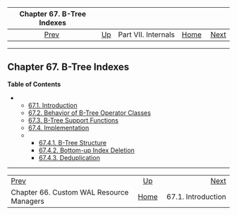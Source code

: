 <!--?xml version="1.0" encoding="UTF-8" standalone="no"?-->

|                      Chapter 67. B-Tree Indexes                      |                                            |                     |                                                       |                                                |
| :------------------------------------------------------------------: | :----------------------------------------- | :-----------------: | ----------------------------------------------------: | ---------------------------------------------: |
| [Prev](custom-rmgr.html "Chapter 66. Custom WAL Resource Managers")  | [Up](internals.html "Part VII. Internals") | Part VII. Internals | [Home](index.html "PostgreSQL 17devel Documentation") |  [Next](btree-intro.html "67.1. Introduction") |

***

## Chapter 67. B-Tree Indexes

**Table of Contents**

*   *   [67.1. Introduction](btree-intro.html)
    *   [67.2. Behavior of B-Tree Operator Classes](btree-behavior.html)
    *   [67.3. B-Tree Support Functions](btree-support-funcs.html)
    *   [67.4. Implementation](btree-implementation.html)

    <!---->

    *   *   [67.4.1. B-Tree Structure](btree-implementation.html#BTREE-STRUCTURE)
        *   [67.4.2. Bottom-up Index Deletion](btree-implementation.html#BTREE-DELETION)
        *   [67.4.3. Deduplication](btree-implementation.html#BTREE-DEDUPLICATION)



***

|                                                                      |                                                       |                                                |
| :------------------------------------------------------------------- | :---------------------------------------------------: | ---------------------------------------------: |
| [Prev](custom-rmgr.html "Chapter 66. Custom WAL Resource Managers")  |       [Up](internals.html "Part VII. Internals")      |  [Next](btree-intro.html "67.1. Introduction") |
| Chapter 66. Custom WAL Resource Managers                             | [Home](index.html "PostgreSQL 17devel Documentation") |                             67.1. Introduction |

